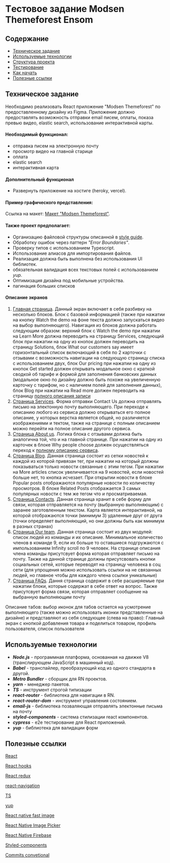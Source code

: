 # Tестовое задание Modsen Themeforest Ensom

## Содержание

- [Техническое задание](#Техническое-задание)
- [Используемые технологии](#Используемые-технологии)
- [Структура проекта](#Структура-проекта)
- [Тестирование](#Тестирование)
- [Как начать](#Как-начать)
- [Полезные ссылки](#Полезные-ссылки)

## Техническое задание
Необходимо реализовать React приложение "Modsen Themeforest" по предоставленному дизайну из Figma. Приложение должно предоставлять возможность отправки email писем, оплаты, показа превью видео, elastic search, использование интерактивной карты.

#### Необходимый функционал:

- отправка писем на электронную почту
- просмотр видео на главной старице
- оплата
- elastic search
- интерактивная карта

#### Дополнительный функционал

- Развернуть приложение на хостиге (heroky, vercel).

#### Пример графического представления:

Ссылка на макет: [Макет "Modsen Themeforest"](https://www.figma.com/file/RH6Tg2icMlc7M2DdHEJ9Bl/Themeforest-Modsen-Template-(Community)?node-id=236%3A74554).

#### Также проект предполагает:
- Организацию файловой структуры описанной в [style guide](https://docs.google.com/document/d/1bRFwwCk_eG7dWAhFss3KHHl-qQGiYK_u43GGQBxMN0k/edit).
- Обработку ошибок через паттерн *"Error Boundaries"*.
- Проверку типов с использованием Typescript.
- Использование алиасов для импортирования файлов.
- Реализация должна быть выполнена без использования UI библиотек.
- обязательная валидация всех текстовых полей с использованием *yup*.
- Оптимизация дизайна под мобильные устройства.
- пагинация больших списков

#### Описание экранов
1. [Главная страница](https://www.figma.com/file/RH6Tg2icMlc7M2DdHEJ9Bl/Themeforest-Modsen-Template-(Community)?node-id=255%3A18588). Данный экран включает в себя разбивку на несколько блоков. Блок с базовой информацией (также при нажатии на кнопку Watch the demo на фоне текста должно запускаться видео на выбор выполняющего). Навигация из блоков должна работать следующим образом: верхний блок с Watch the demo при нажатии на Learn More должна переводить на страницу Services, следующий блок при нажатии на одну из кнопок должен переводить на страницу Solutions, блок What our customers say имеет горизонтальный список включающий в себя по 2 карточки с отзывами с возможность навигации на следующую страницу списка с использованием двух, блок Our pricing при нажатии на одну из кнопок Get started должен открывать модальное окно с краткой сводкой об тарифе и формой для заполнения банковских данных (модальное окно по дизайну должно быть похоже на увеличенную карточку с тарифом, но с наличием полей для заполнения данных), блок Blog при нажатии на Read more должен переводить на страницу [полного описания записи](https://www.figma.com/file/RH6Tg2icMlc7M2DdHEJ9Bl/Themeforest-Modsen-Template-(Community)?node-id=255%3A24521)
2. [Страница Services](https://www.figma.com/file/RH6Tg2icMlc7M2DdHEJ9Bl/Themeforest-Modsen-Template-(Community)?node-id=255%3A20964). Форма отправки Contact Us должна отправлять письмо на электонную почту выполняющего. При переходе к описанию любого из сервиса должно открываться его полное описание, у которых верстка является общей, но различяется изображениями и тектом, также на странице с полным описанием можно перейти на полное описание другого сервиса.
3. [Страница About us](https://www.figma.com/file/RH6Tg2icMlc7M2DdHEJ9Bl/Themeforest-Modsen-Template-(Community)?node-id=255%3A23264). Логика блока с отзывами должна быть аналогична той, что и на главной странице. При нажатии на одну из карточек в блоке Why people choose должен осуществляться переход к [полному описанию сервиса](https://www.figma.com/file/RH6Tg2icMlc7M2DdHEJ9Bl/Themeforest-Ensome-Modsen-(Community)?node-id=255%3A24521).
4. [Страница Blog](https://www.figma.com/file/RH6Tg2icMlc7M2DdHEJ9Bl/Themeforest-Modsen-Template-(Community)?node-id=255%3A24519). Данная страница состоит из сетки новостей к каждой из которой привязан тег, при нажатии на который должны показываться только новости связанные с этим тегом. При нажатии на More articles список увеличивается на 9 новостей, если новостей больше нет, то кнопка исчезает. При открытии новости в блоке Popular posts отображаются популярные новости по количеству просмотров. В блоке Related Posts отображается 3 самых популярных новости с тем же тегом что и просматриваемая.
5. [Страница Contacts](https://www.figma.com/file/RH6Tg2icMlc7M2DdHEJ9Bl/Themeforest-Modsen-Template-(Community)?node-id=255%3A26942). Данная страница хранит в себе форму для связи, которая отправляется на почту (выбранную выполняющим) с заранее заготовленным текстом. Карта является интерактивной, на которой отображаются точки (минимум 3) удаленные друг от друга (точки определяет выполняющий, но они должны быть как минимум в разных странах)
6. [Страница Our team](https://www.figma.com/file/RH6Tg2icMlc7M2DdHEJ9Bl/Themeforest-Modsen-Template-(Community)?node-id=255%3A27792). Данная страница состоит из двух модулей: список людей из команды и их описание. Минимальное количество членов в команде 9, если их больше то оставшиеся подгружаются с импользованием Infinity scroll по 9 человек. На странице описания члена команды присутсвует форма которая отправляет письмо на почту. Также на данной странице должны присутсвовать кнопки социальных сетей, которые переводят на страницу человека в соц сети (для упрощения можно использовать ссылки на не связанных людей, но главное чтобы для каждого члена ссылки уникальные)
7. [Страница FAQs](https://www.figma.com/file/RH6Tg2icMlc7M2DdHEJ9Bl/Themeforest-Modsen-Template-(Community)?node-id=255%3A28995). Дання страница содержит в себе расширяемые при нажатии блоки, которые содержат в себе ответ на вопрос. Также присутсвует форма связи, которая отправляет сообщение на выбранную выполняющим почту

Описание табов: выбор иконок для табов остается на усмотрение выполняющего (также можно использовать иконки представленные на дизайне) и представляют из себя следующее (слева на право): Главный экран с кнопкой добавления товара и поделиться товаром, профиль пользователя, список пользователя



## Используемые технологии

- ***Node.js*** - программная платформа, основанная на движке V8 (транслирующем JavaScript в машинный код).
- ***Babel*** - транспайлер, преобразующий код из одного стандарта в другой.
- ***Metro Bundler*** - сборщик для RN проектов.
- ***yarn*** - менеджер пакетов.
- ***TS*** - инструмент строгой типизации
- ***react-router*** - библиотека для навигации в RN.
- ***react-router-dom*** - инструмент управления состоянием.
- ***email-js*** - библиотека позваляющая отправлять электонные письма на почту
- ***styled-components*** - система стилизации react компонентов.
- ***cypress*** - e2e тестирование для React приложений.
- ***yup*** - библиотека для валидации форм


## Полезные ссылки

[React](https://reactjs.org/docs/getting-started.html)

[React hooks](https://reactjs.org/docs/hooks-intro.html)

[React redux](https://react-redux.js.org/introduction/quick-start)

[react-navigation](https://reactnavigation.org/)

[TS](https://www.typescriptlang.org/)

[yup](https://github.com/jquense/yup)

[React native fast image](https://github.com/DylanVann/react-native-fast-image)

[React Native Image Picker](https://github.com/react-native-image-picker/react-native-image-picker)

[React Native Firebase](https://rnfirebase.io/)

[Styled-components](https://www.styled-components.com/docs)

[Commits convetional](https://www.conventionalcommits.org/en/v1.0.0/#specification)
